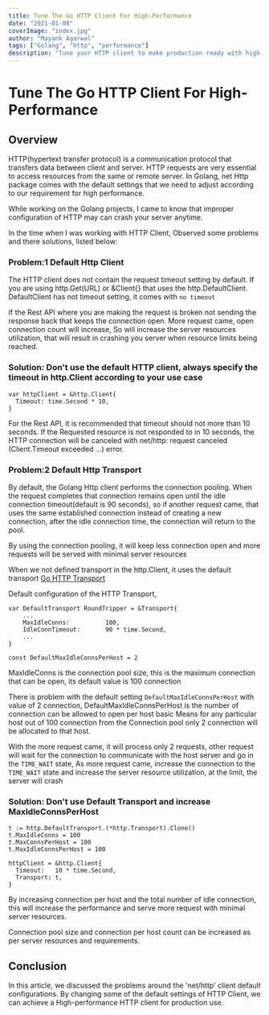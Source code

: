 ```yaml
---
title: Tune The Go HTTP Client For High-Performance
date: "2021-01-08"
coverImage: "index.jpg"
author: "Mayank Agarwal"
tags: ["Golang", "http", "performance"]
description: "Tune your HTTP client to make production ready with high performance."
---
```

# Tune The Go HTTP Client For High-Performance

## Overview

HTTP(hypertext transfer protocol) is a communication protocol that transfers data between client and server. HTTP requests are very essential to access resources from the same or remote server. In Golang, net Http package comes with the default settings that we need to adjust according to our requirement for high performance.

While working on the Golang projects, I came to know that improper configuration of HTTP may can crash your server anytime.

In the time when I was working with HTTP Client, Observed some problems and there solutions, listed below:

### Problem:1 Default Http Client

The HTTP client does not contain the request timeout setting by default.
If you are using http.Get(URL) or &Client{} that uses the http.DefaultClient. DefaultClient has not timeout setting, it comes with `no timeout`

If the Rest API where you are making the request is broken not sending the response back that keeps the connection open. More request came, open connection count will increase, So will increase the server resources utilization, that will result in crashing you server when resource limits being reached.

### Solution: Don't use the default HTTP client, always specify the timeout in http.Client according to your use case
```
var httpClient = &http.Client{
  Timeout: time.Second * 10,
}
```

For the Rest API, it is recommended that timeout should not more than 10 seconds.
If the Requested resource is not responded to in 10 seconds, the HTTP connection will be canceled with net/http: request canceled (Client.Timeout exceeded ...) error.


### Problem:2 Default Http Transport
By default, the Golang Http client performs the connection pooling. When the request completes that connection remains open until the idle connection timeout(default is 90 seconds),  so if another request came, that uses the same established connection instead of creating a new connection, after the idle connection time, the connection will return to the pool.

By using the connection pooling, it will keep less connection open and more requests will be served with minimal server resources

When we not defined transport in the http.Client, it uses the default transport [Go HTTP Transport](https://golang.org/src/net/http/transport.go)

Default configuration of the HTTP Transport, 

```
var DefaultTransport RoundTripper = &Transport{
	...
	MaxIdleConns:          100,
	IdleConnTimeout:       90 * time.Second,
	...
}

const DefaultMaxIdleConnsPerHost = 2
```

MaxIdleConns is the connection pool size, this is the maximum connection that can be open, its default value is 100 connection

There is problem with the default setting `DefaultMaxIdleConnsPerHost` with value of 2 connection, 
DefaultMaxIdleConnsPerHost is the number of connection can be allowed to open per host basic
Means for any particular host out of 100 connection from the  Connection pool only 2 connection will be allocated to that host.

With the more request came, it will process only 2 requests, other request will wait for the connection to communicate with the host server and go in the `TIME_WAIT` state, As more request came, increase the connection to the `TIME_WAIT` state and increase the server resource utilization, at the limit, the server will crash

### Solution: Don't use Default Transport and increase MaxIdleConnsPerHost

```
t := http.DefaultTransport.(*http.Transport).Clone()
t.MaxIdleConns = 100
t.MaxConnsPerHost = 100
t.MaxIdleConnsPerHost = 100
	
httpClient = &http.Client{
  Timeout:   10 * time.Second,
  Transport: t,
}
```

By increasing connection per host and the total number of idle connection, this will increase the performance and serve more request with minimal server resources.

Connection pool size and connection per host count can be increased as per server resources and requirements.

## Conclusion
In this article, we discussed the problems around the 'net/http' client default configurations. By changing some of the default settings of HTTP Client, we can achieve a High-performance HTTP client for production use.